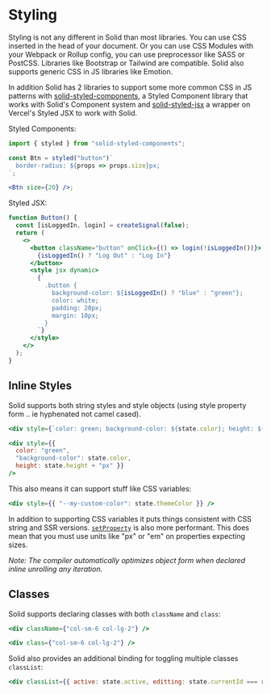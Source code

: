 # Styling

Styling is not any different in Solid than most libraries. You can use CSS inserted in the head of your document. Or you can use CSS Modules with your Webpack or Rollup config, you can use preprocessor like SASS or PostCSS. Libraries like Bootstrap or Tailwind are compatible. Solid also supports generic CSS in JS libraries like Emotion.

In addition Solid has 2 libraries to support some more common CSS in JS patterns with [solid-styled-components](https://github.com/solidui/solid-styled-components), a Styled Component library that works with Solid's Component system and [solid-styled-jsx](https://github.com/solidui/solid-styled-jsx) a wrapper on Vercel's Styled JSX to work with Solid.

Styled Components:

```jsx
import { styled } from "solid-styled-components";

const Btn = styled("button")`
  border-radius: ${props => props.size}px;
`;

<Btn size={20} />;
```

Styled JSX:

```jsx
function Button() {
  const [isLoggedIn, login] = createSignal(false);
  return (
    <>
      <button className="button" onClick={() => login(!isLoggedIn())}>
        {isLoggedIn() ? "Log Out" : "Log In"}
      </button>
      <style jsx dynamic>
        {`
          .button {
            background-color: ${isLoggedIn() ? "blue" : "green"};
            color: white;
            padding: 20px;
            margin: 10px;
          }
        `}
      </style>
    </>
  );
}
```

## Inline Styles

Solid supports both string styles and style objects (using style property form .. ie hyphenated not camel cased).

```jsx
<div style={`color: green; background-color: ${state.color}; height: ${state.height}px`} />

<div style={{
  color: "green",
  "background-color": state.color,
  height: state.height + "px" }}
/>
```

This also means it can support stuff like CSS variables:

```jsx
<div style={{ "--my-custom-color": state.themeColor }} />
```

In addition to supporting CSS variables it puts things consistent with CSS string and SSR versions.
[`setProperty`](https://developer.mozilla.org/en-US/docs/Web/API/CSSStyleDeclaration/setProperty) is also more performant. This does mean that you must use units like "px" or "em" on properties expecting sizes.

_Note: The compiler automatically optimizes object form when declared inline unrolling any iteration._

## Classes

Solid supports declaring classes with both `className` and `class`:

```jsx
<div className={"col-sm-6 col-lg-2"} />

<div class={"col-sm-6 col-lg-2"} />
```

Solid also provides an additional binding for toggling multiple classes `classList`:

```jsx
<div classList={{ active: state.active, editting: state.currentId === row.id }} />
```
